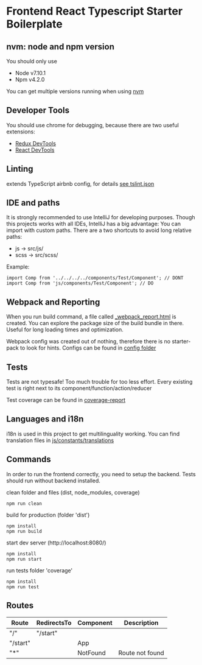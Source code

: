 # Frontend React Typescript Starter Boilerplate

## nvm: node and npm version

You should only use 
- Node v7.10.1
- Npm v4.2.0

You can get multiple versions running when using [nvm](https://github.com/creationix/nvm)

## Developer Tools

You should use chrome for debugging, because there are two useful extensions:
- [Redux DevTools](https://github.com/zalmoxisus/redux-devtools-extension)
- [React DevTools](https://github.com/facebook/react-devtools/)

## Linting

extends TypeScript airbnb config, for details [see tslint.json](./tslint.json)

## IDE and paths

It is strongly recommended to use IntelliJ for developing purposes. Though this projects works with all IDEs, IntelliJ has a big advantage: You can import with custom paths.
There are a two shortcuts to avoid long relative paths:
- js -> src/js/
- scss -> src/scss/

Example:

```
import Comp from '../../../../components/Test/Component'; // DONT
import Comp from 'js/components/Test/Component'; // DO
``` 

## Webpack and Reporting

When you run build command, a file called [_webpack_report.html](./_webpack-report.html) is created.
You can explore the package size of the build bundle in there. Useful for long loading times and optimization.

Webpack config was created out of nothing, therefore there is no starter-pack to look for hints. Configs can be found in [config folder](./config)

## Tests 

Tests are not typesafe! Too much trouble for too less effort. Every existing test is right next to its component/function/action/reducer

Test coverage can be found in [coverage-report](./coverage/index.html)

## Languages and i18n

i18n is used in this project to get multilinguality working. You can find translation files in [js/constants/translations](./src/js/constants/translations)

## Commands

In order to run the frontend correctly, you need to setup the backend. Tests should run without backend installed.

clean folder and files (dist, node_modules, coverage)
```
npm run clean
```

build for production (folder 'dist')
```
npm install
npm run build
```

start dev server (http://localhost:8080/)
```
npm install
npm run start
```


run tests folder 'coverage'
```
npm install
npm run test
```

## Routes

| Route          | RedirectsTo  | Component  | Description         |
|----------------|--------------|------------|---------------------|
| "/"            | "/start"     |            |                     |
| "/start"       |              | App        |                     |
| "*"            |              | NotFound   | Route not found     |
 